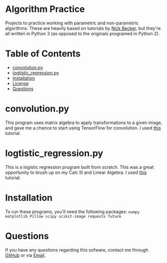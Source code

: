 # Algorithm Practice
Projects to practice working with parametric and non-parametric algorithms. These are heavily based on tutorials by [Nick Becker](https://github.com/beckernick), but they're all written in Python 3 (as opposed to the originals programed in Python 2).

# Table of Contents
* [convolution.py](#convolutionpy)
* [logtistic_regression.py](#logtistic_regressionpy)
* [Installation](#Installation)
* [License](#License)
* [Questions](#Questions)

# convolution.py
This program uses matrix algebra to apply transformations to a given image, and gave me a chance to start using TensorFlow for convolution. I used [this](https://beckernick.github.io/convolutions/) tutorial.

# logtistic_regression.py
This is a logistic regression program built from scratch. This was a great opportunity to brush up on my Calc III and Linear Algebra. I used [this](https://beckernick.github.io/logistic-regression-from-scratch/) tutorial.

# Installation
To run these programs, you'll need the following packages: `numpy matplotlib Pillow scipy scikit-image requests future`

# Questions
If you have any questions regarding this sofware, contact me through 
[GitHub](https://github.com/jishllg) or via [Email](mailto:jishllg@gmail.com).
